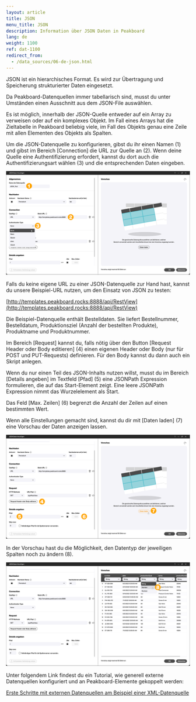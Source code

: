 ```yaml
---
layout: article
title: JSON
menu_title: JSON
description: Information über JSON Daten in Peakboard
lang: de
weight: 1100
ref: dat-1100
redirect_from:
  - /data_sources/06-de-json.html
---
```


JSON ist ein hierarchisches Format. Es wird zur Übertragung und Speicherung strukturierter Daten eingesetzt.

Da Peakboard-Datenquellen immer tabellarisch sind, musst du unter Umständen einen Ausschnitt aus dem JSON-File auswählen.

Es ist möglich, innerhalb der JSON-Quelle entweder auf ein Array zu verweisen oder auf ein komplexes Objekt. Im Fall eines Arrays hat die Zieltabelle in Peakboard beliebig viele, im Fall des Objekts genau eine Zeile mit allen Elementen des Objekts als Spalten.

Um die JSON-Datenquelle zu konfigurieren, gibst du ihr einen Namen (1) und gibst im Bereich [Connection] die URL zur Quelle an (2).
Wenn deine Quelle eine Authentifizierung erfordert, kannst du dort auch die Authentifizierungsart wählen (3) und die entsprechenden Daten eingeben.

![JSON Datenquelle konfigurieren](/assets/images/data-sources/json/de_JSON-datasource-01.png)

Falls du keine eigene URL zu einer JSON-Datenquelle zur Hand hast, kannst du unsere Beispiel-URL nutzen, um den Einsatz von JSON zu testen:

[http://templates.peakboard.rocks:8888/api/RestView](http://templates.peakboard.rocks:8888/api/RestView)

Die Beispiel-Datenquelle enthält Bestelldaten. Sie liefert Bestellnummer, Bestelldatum, Produktionsziel (Anzahl der bestellten Produkte), Produktname und Produktnummer.

Im Bereich [Request] kannst du, falls nötig über den Button [Request Header oder Body editieren] (4) einen eigenen Header oder Body (nur für POST und PUT-Requests) definieren. Für den Body kannst du dann auch ein Skript anlegen.

Wenn du nur einen Teil des JSON-Inhalts nutzen willst, musst du im Bereich [Details angeben] im Textfeld [Pfad] (5) eine JSONPath Expression formulieren, die auf das Start-Element zeigt. Eine leere JSONPath Expression nimmt das Wurzelelement als Start.

Das Feld [Max. Zeilen] (6) begrenzt die Anzahl der Zeilen auf einen bestimmten Wert.

Wenn alle Einstellungen gemacht sind, kannst du dir mit [Daten laden] (7) eine Vorschau der Daten anzeigen lassen.

![JSON Datenquelle konfigurieren](/assets/images/data-sources/json/de_JSON-datasource-02.png)

In der Vorschau hast du die Möglichkeit, den Datentyp der jeweiligen Spalten noch zu ändern (8).

![JSON Datenquelle konfigurieren](/assets/images/data-sources/json/de_JSON-datasource-03.png)

Unter folgendem Link findest du ein Tutorial, wie generell externe Datenquellen konfiguriert und an Peakboard-Elemente gekoppelt werden:

[Erste Schritte mit externen Datenquellen am Beispiel einer XML-Datenquelle](/tutorials/03-de-xml-daten.html)
